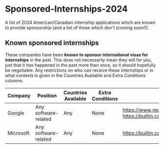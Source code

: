 # Sponsored-Internships-2024
A list of 2024 American/Canadian internship applications which are known to provide sponsorship (and a list of those which don't (coming soon!)).

## Known sponsored internships
These companies have been **known to sponsor international visas for internships** in the past. This does not necessarily mean they will for you, just that it *has* happened in the past more than once, so it should hopefully be negotiable. Any restrictions on who can receive these internships or in what contexts is given in the Countries Available and Extra Conditions columns.

| Company  | Position | Countries Available | Extra Conditions | Source
| ------------- | ------------- | ------------- | ------------- | ------------- |
| Google  | Any software-related  | Any | None | https://www.reddit.com/r/cscareerquestionsEU/comments/xk07if/does_google_sponsor_visas_for_interns_in_euuk/, https://builtin.com/diversity-inclusion/companies-that-sponsor-h1b-visas, many known Waterloo interns
| Microsoft  | Any software-related  | Any | None | https://builtin.com/diversity-inclusion/companies-that-sponsor-h1b-visas, many known Waterloo interns

